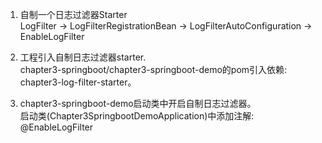 1. 自制一个日志过滤器Starter  
LogFilter -> LogFilterRegistrationBean -> LogFilterAutoConfiguration -> EnableLogFilter  

2. 工程引入自制日志过滤器starter.  
chapter3-springboot/chapter3-springboot-demo的pom引入依赖: chapter3-log-filter-starter。  

3. chapter3-springboot-demo启动类中开启自制日志过滤器。  
启动类(Chapter3SpringbootDemoApplication)中添加注解: @EnableLogFilter  
